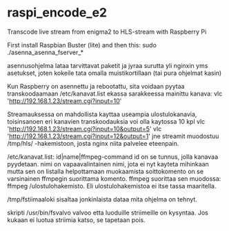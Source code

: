# raspi_encode_e2
Transcode live stream from enigma2 to HLS-stream with Raspberry Pi

First install Raspbian Buster (lite) and then this:
sudo ./asenna_asenna_fserver_*

asennusohjelma lataa tarvittavat paketit ja jyraa surutta yli nginxin yms asetukset, joten kokeile tata omalla muistikortillaan (tai pura ohjelmat kasin)

Kun Raspberry on asennettu ja rebootattu, sita voidaan pyytaa transkoodaamaan /etc/kanavat.list ekassa sarakkeessa mainittu kanava:
vlc 'http://192.168.1.23/stream.cgi?input=10'

Streamauksessa on mahdollista kayttaa useampia ulostulokanavia, toisinsanoen eri kanavien transkoodauksia voi olla kaytossa 10 kpl
vlc 'http://192.168.1.23/stream.cgi?input=10&output=5'
vlc 'http://192.168.1.23/stream.cgi?input=12&output=1'
jne
streamit muodostuu /tmp/hls/<numero> -hakemistoon, josta nginx niita palvelee eteenpain.

/etc/kanavat.list:
id|name|ffmpeg-command
id on se tunnus, jolla kanavaa pyydetaan.
nimi on vapaavalintainen nimi, jota ei nyt kayteta mihinkaan mutta sen on listalla helpottamaan muokaamista
soittokomento on se varsinainen ffmpegin suorittama komento. ffmpeg suorittaa sen muodossa:
ffmpeg <soittokomento> /ulostulohakemisto. Eli ulostulohakemistoa ei itse tassa maaritella.


/tmp/fstiimaaloki sisaltaa jonkinlaista dataa mita ohjelma on tehnyt.

skripti /usr/bin/fsvalvo valvoo etta luoduille striimeille on kysyntaa. Jos kukaan ei luotua striimia katso, se tapetaan pois.

